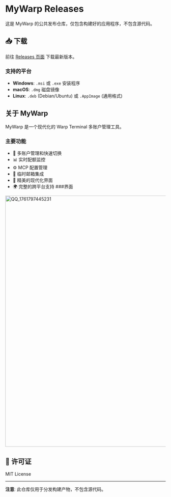 # MyWarp Releases

这是 MyWarp 的公共发布仓库，仅包含构建好的应用程序，不包含源代码。

## 📥 下载

前往 [Releases 页面](https://github.com/mobai25xa/mywarp-releases/releases) 下载最新版本。

### 支持的平台

- **Windows**: `.msi` 或 `.exe` 安装程序
- **macOS**: `.dmg` 磁盘镜像
- **Linux**: `.deb` (Debian/Ubuntu) 或 `.AppImage` (通用格式)

## 关于 MyWarp

MyWarp 是一个现代化的 Warp Terminal 多账户管理工具。

### 主要功能

- 🔄 多账户管理和快速切换
- 📊 实时配额监控
- ⚙️ MCP 配置管理
- 📧 临时邮箱集成
- 🎨 精美的现代化界面
- 🌍 完整的跨平台支持
###界面
<img width="1002" height="789" alt="QQ_1761797445231" src="https://github.com/user-attachments/assets/8f2773f9-2b08-4e44-b539-53d12461ce39" />



## 📄 许可证

MIT License

---

**注意**: 此仓库仅用于分发构建产物，不包含源代码。
